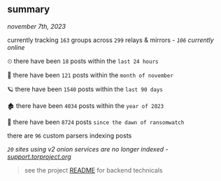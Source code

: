 
## summary
_november 7th, 2023_

currently tracking `163` groups across `299` relays & mirrors - _`106` currently online_

⏲ there have been `18` posts within the `last 24 hours`

🦈 there have been `121` posts within the `month of november`

🪐 there have been `1540` posts within the `last 90 days`

🏚 there have been `4034` posts within the `year of 2023`

🦕 there have been `8724` posts `since the dawn of ransomwatch`

there are `96` custom parsers indexing posts

_`20` sites using v2 onion services are no longer indexed - [support.torproject.org](https://support.torproject.org/onionservices/v2-deprecation/)_

> see the project [README](https://github.com/joshhighet/ransomwatch#ransomwatch--) for backend technicals
